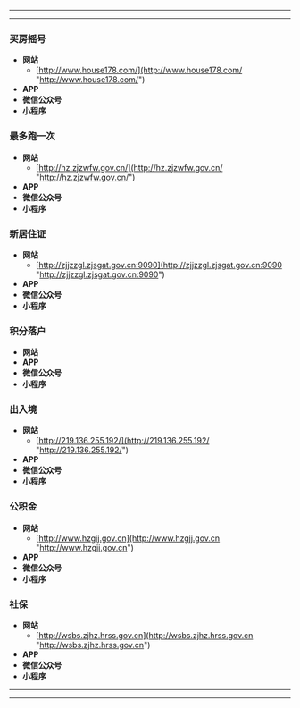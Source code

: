 
------------


------------


### 买房摇号
- **网站**
	- [http://www.house178.com/](http://www.house178.com/ "http://www.house178.com/")
- **APP**
- **微信公众号**
- **小程序**
### 最多跑一次
- **网站**
	- [http://hz.zjzwfw.gov.cn/](http://hz.zjzwfw.gov.cn/ "http://hz.zjzwfw.gov.cn/")
- **APP**
- **微信公众号**
- **小程序**
### 新居住证
- **网站**
	- [http://zjjzzgl.zjsgat.gov.cn:9090](http://zjjzzgl.zjsgat.gov.cn:9090 "http://zjjzzgl.zjsgat.gov.cn:9090")
- **APP**
- **微信公众号**
- **小程序**
### 积分落户
- **网站**
- **APP**
- **微信公众号**
- **小程序**
### 出入境
- **网站**
	- [http://219.136.255.192/](http://219.136.255.192/ "http://219.136.255.192/")
- **APP**
- **微信公众号**
- **小程序**
### 公积金
- **网站**
	- [http://www.hzgjj.gov.cn](http://www.hzgjj.gov.cn "http://www.hzgjj.gov.cn")
- **APP**
- **微信公众号**
- **小程序**
### 社保
- **网站**
	- [http://wsbs.zjhz.hrss.gov.cn](http://wsbs.zjhz.hrss.gov.cn "http://wsbs.zjhz.hrss.gov.cn")
- **APP**
- **微信公众号**
- **小程序**



------------


------------



